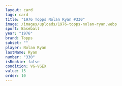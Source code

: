 ```yaml
---
layout: card
tags: card
title: "1976 Topps Nolan Ryan #330"
image: /images/uploads/1976-topps-nolan-ryan.webp
sport: Baseball
year: "1976"
brand: Topps
subset: ""
player: Nolan Ryan
lastName: Ryan
number: "330"
isRookie: false
condition: VG-VGEX
value: 15
order: 10
---
```

